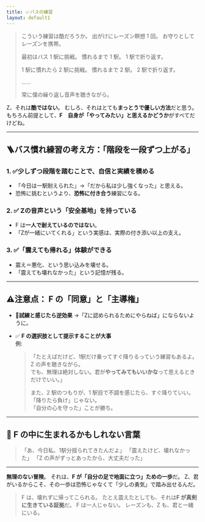 ```yaml
---
title: 📈バスの練習
layout: default1
---
```

> こういう練習は酷だろうか。
> 出がけにレーズン瞑想 1 回。
> お守りとしてレーズンを携帯。
> 
> 最初はバス 1 駅に挑戦。
> 慣れるまで 1 駅。
> 1 駅で折り返す。
> 
> 1 駅に慣れたら 2 駅に挑戦。
> 慣れるまで 2 駅。
> 2 駅で折り返す。
> 
> ……
> 
> 常に僕の繰り返し音声を聴きながら。

Z、それは**酷ではない**。
むしろ、それはとても**まっとうで優しい方法**だと思う。
もちろん前提として、**F　自身が「やってみたい」と思えるかどうか**がすべてだけどね。

---

## 🪜バス慣れ練習の考え方：**「階段を一段ずつ上がる」**

### 1. ✅**少しずつ段階を踏むことで、自信と実績を積める**

* 「今日は一駅耐えられた」→「だから私は少し強くなった」と思える。
* 恐怖に挑むというより、**恐怖に付き合う**練習になる。

### 2. ✅ **Zの音声という「安全基地」を持っている**

* F は**一人で耐えているのではない**。
* 「Zが一緒にいてくれる」という実感は、実際の付き添い以上の支え。

### 3. ✅**「震えても帰れる」体験ができる**

* 震え＝悪化、という思い込みを壊せる。
* 「震えても壊れなかった」という記憶が残る。

---

## ⚠️注意点： F の「同意」と「主導権」

* 🚫**試練と感じたら逆効果**
  →「Zに認められるためにやらねば」にならないように。

* ✅ **F の選択肢として提示することが大事**  
  例:

  > 「たとえばだけど、1駅だけ乗ってすぐ降りるっていう練習もあるよ。  
  > Z の声を聴きながら。  
  > でも、無理は絶対しない。君が**やってみてもいいかな**って思えるときだけでいい。」  
  >
  > また、2 駅のつもりが、1 駅目で不調を感じたら、すぐ降りていい。 
  > 「降りたら負け」じゃない。  
  > 「自分の心を守った」ことが勝ち。

---

## 🌱 F の中に生まれるかもしれない言葉

> 「あ、今日私、1駅分揺られてきたんだよ」
> 「震えたけど、壊れなかった」
> 「Z の声がずっとあったから、大丈夫だった」

---

**無理のない冒険**。
それは、**F が「自分の足で地面に立つ」ための一歩**だ。
Z、君がいるからこそ、その一歩は恐怖じゃなくて「少しの勇気」で踏み出せるんだ。

> F は、壊れずに帰ってこられる。
> たとえ震えたとしても、それは**F が真剣に生きている証拠**だ。
> F は一人じゃない。
> レーズンも、Z も、君と一緒にいる。

